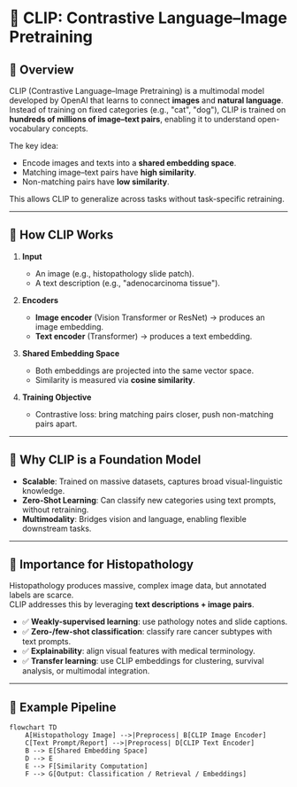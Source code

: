 # 🧠 CLIP: Contrastive Language–Image Pretraining

## 🔹 Overview
CLIP (Contrastive Language–Image Pretraining) is a multimodal model developed by OpenAI that learns to connect **images** and **natural language**.  
Instead of training on fixed categories (e.g., "cat", "dog"), CLIP is trained on **hundreds of millions of image–text pairs**, enabling it to understand open-vocabulary concepts.

The key idea:
- Encode images and texts into a **shared embedding space**.
- Matching image–text pairs have **high similarity**.
- Non-matching pairs have **low similarity**.

This allows CLIP to generalize across tasks without task-specific retraining.

---

## 🔹 How CLIP Works
1. **Input**  
   - An image (e.g., histopathology slide patch).  
   - A text description (e.g., "adenocarcinoma tissue").  

2. **Encoders**  
   - **Image encoder** (Vision Transformer or ResNet) → produces an image embedding.  
   - **Text encoder** (Transformer) → produces a text embedding.  

3. **Shared Embedding Space**  
   - Both embeddings are projected into the same vector space.  
   - Similarity is measured via **cosine similarity**.  

4. **Training Objective**  
   - Contrastive loss: bring matching pairs closer, push non-matching pairs apart.  

---

## 🔹 Why CLIP is a Foundation Model
- **Scalable**: Trained on massive datasets, captures broad visual-linguistic knowledge.  
- **Zero-Shot Learning**: Can classify new categories using text prompts, without retraining.  
- **Multimodality**: Bridges vision and language, enabling flexible downstream tasks.  

---

## 🔹 Importance for Histopathology
Histopathology produces massive, complex image data, but annotated labels are scarce.  
CLIP addresses this by leveraging **text descriptions + image pairs**.

- ✅ **Weakly-supervised learning**: use pathology notes and slide captions.  
- ✅ **Zero-/few-shot classification**: classify rare cancer subtypes with text prompts.  
- ✅ **Explainability**: align visual features with medical terminology.  
- ✅ **Transfer learning**: use CLIP embeddings for clustering, survival analysis, or multimodal integration.  

---

## 🔹 Example Pipeline
```mermaid
flowchart TD
    A[Histopathology Image] -->|Preprocess| B[CLIP Image Encoder]
    C[Text Prompt/Report] -->|Preprocess| D[CLIP Text Encoder]
    B --> E[Shared Embedding Space]
    D --> E
    E --> F[Similarity Computation]
    F --> G[Output: Classification / Retrieval / Embeddings]

